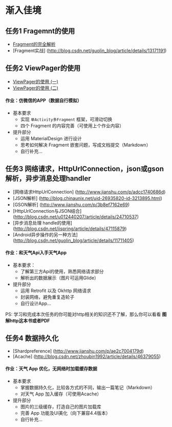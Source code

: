 # 渐入佳境

## 任务1 Fragemnt的使用
- [Fragment的完全解析](http://blog.csdn.net/guolin_blog/article/details/8881711)
- [Fragment实战] (http://blog.csdn.net/guolin_blog/article/details/13171191)

## 任务2 ViewPager的使用
- [ViewPager的使用 (一)](http://www.imooc.com/article/2580)
- [ViewPager的使用 (二)](http://www.imooc.com/article/2742)

#### 作业：仿微信的APP（数据自行模拟）
- 基本要求
  - 实现 `单Activity多Fragment` 框架，可滑动切换
  - 四个 Fragment 的内容完善（可使用上个作业内容）
- 提升部分
  - 运用 MaterialDesign 进行设计
  - 思考如何解决 Fragment 嵌套问题，写成文档提交（Markdown）
  - 自行补充...

## 任务3 网络请求，HttpUrlConnection，json或gson解析，异步消息处理handler
- [网络请求HttpUrlConnection] (http://www.jianshu.com/p/adcc1740686d)
- [JSON解析] (http://blog.chinaunix.net/uid-26935820-id-3213895.html)
- [GSON解析] (http://www.jianshu.com/p/3b8ef7162e69)
- [HttpUrlConnection与JSON结合] (http://blog.csdn.net/u012440207/article/details/24710537)
- [异步消息处理 handle的使用] (http://blog.csdn.net/iispring/article/details/47115879)
- [Android异步操作的另一种方法] (http://blog.csdn.net/guolin_blog/article/details/11711405)


#### 作业：和天气Api入手天气App
- 基本要求：
  - 了解第三方Api的使用，熟悉网络请求部分
  - 解析出的数据展示（图片可运用Glide）
- 提升部分
  - 运用 Retrofit 以及 Okhttp 网络请求
  - 封装网络，避免重复造轮子
  - 自行设计App...

PS: 学习和完成本次任务的你可能对http相关的知识还不了解，那么你可以看看 **图解http这本书或者PDF**

## 任务4 数据持久化
- [Shardpreference] (http://www.jianshu.com/p/ae2c7004179d)
- [Acache] (http://blog.csdn.net/zhoubin1992/article/details/46379055)

#### 作业：天气 App 优化，无网络时加载缓存数据
- 基本要求
  - 掌握数据持久化，比较各方式的不同，输出一篇笔记（Markdown）
  - 对天气 App 加入缓存（可使用Acache）
- 提升部分
  - 图片的三级缓存，打造自己的图片加载库
  - 完善 App 功能及UI美化（向下兼容4.4版本）
  - 自行补充...
